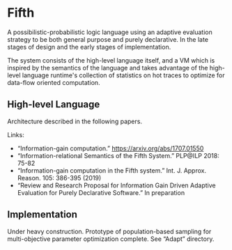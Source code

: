 # Fifth

A possibilistic-probabilistic logic language using an adaptive evaluation strategy to be both general purpose and purely 
declarative. In the late stages of design and the early stages of implementation.

The system consists of the high-level language itself, and a VM which is inspired by the semantics of the language and takes 
advantage of the high-level language runtime's collection of statistics on hot traces to optimize for data-flow oriented 
computation.

## High-level Language

Architecture described in the following papers.

Links:

* “Information-gain computation.” https://arxiv.org/abs/1707.01550
* “Information-relational Semantics of the Fifth System.” PLP@ILP 2018: 75-82
* “Information-gain computation in the Fifth system.” Int. J. Approx. Reason. 105: 386-395 (2019)
* “Review and Research Proposal for Information Gain Driven Adaptive Evaluation for Purely Declarative Software.” In preparation

## Implementation

Under heavy construction. Prototype of population-based sampling for multi-objective parameter optimization complete. See “Adapt” directory.
